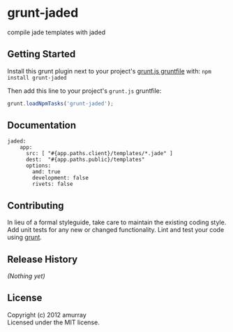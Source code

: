 # grunt-jaded

compile jade templates with jaded

## Getting Started
Install this grunt plugin next to your project's [grunt.js gruntfile][getting_started] with: `npm install grunt-jaded`

Then add this line to your project's `grunt.js` gruntfile:

```javascript
grunt.loadNpmTasks('grunt-jaded');
```

[grunt]: https://github.com/cowboy/grunt
[getting_started]: https://github.com/cowboy/grunt/blob/master/docs/getting_started.md

## Documentation

```
jaded:
    app:
      src: [ "#{app.paths.client}/templates/*.jade" ]
      dest:  "#{app.paths.public}/templates"
      options:
        amd: true
        development: false
        rivets: false
```

## Contributing
In lieu of a formal styleguide, take care to maintain the existing coding style. Add unit tests for any new or changed functionality. Lint and test your code using [grunt][grunt].

## Release History
_(Nothing yet)_

## License
Copyright (c) 2012 amurray  
Licensed under the MIT license.
